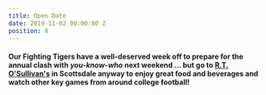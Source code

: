 ```yaml
---
title: Open Date
date: 2019-11-02 00:00:00 Z
position: 8
---
```




#### Our Fighting Tigers have a well-deserved week off to prepare for the annual clash with *you-know-who* next weekend ... but **go to [R.T. O'Sullivan's](https://goo.gl/maps/3MjPdBhDfGWxt53HA) in Scottsdale anyway** to enjoy great food and beverages and watch other key games from around college football! 
